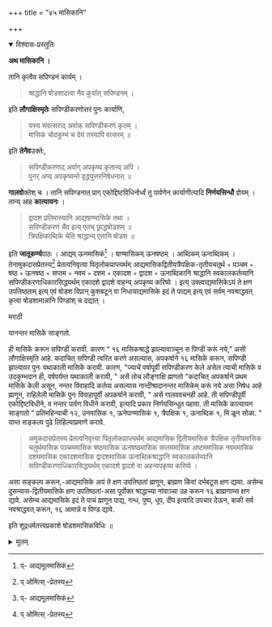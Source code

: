+++
title = "४५ मासिकानि"

+++


<details open><summary>विश्वास-प्रस्तुतिः</summary>

**अथ मासिकानि ।**

तानि कृत्वैव सपिण्डनं कार्यम् । 

> श्राद्धानि षोडशादत्वा नैव कुर्यात् सपिण्डनम् ।

इति **लौगाक्षिस्मृतेः** सपिण्डीकरणोत्तरं पुनः कार्याणि,

> यस्य संवत्सराद् अर्वाक् सपिण्डीकरणं कृतम् ।  
मासिकं चोदकुम्भं च देयं तस्यापि वत्सरम् ॥

इति **तेनैव**उक्तेः,

> सपिण्डीकरणाद् अर्वाग् अपकृष्य कृतान्य् अपि ।  
पुनर् अप्य् अपकृष्यन्ते वृद्ध्युत्तरनिषेधनात् ॥

**गालवो**क्तेश् च । तानि सपिण्डनात् प्राग् एकोद्दिष्टविधिनोर्ध्वं तु पार्वणेन कार्याणीत्यादि **निर्णयसिन्धौ** ज्ञेयम् । तान्य् आह **कात्यायनः** ।

> द्वादश प्रतिमास्यानि आद्यषाण्मासिके तथा ।  
सपिण्डीकरणं चैव इत्य् एतच् छ्राद्धषोडशम् ॥  
त्रिपक्षिकाब्दिके चेति श्राद्धान्य् एतानि षोडश ॥

इति **जातूकर्ण्य**पाठः । आद्यम् ऊनमासिकं[^८४] । षाण्मासिकम् ऊनषष्ठम् । आब्दिकम् ऊनाब्दिकम् । तेनामुकदासप्रेतस्य[^८५] प्रेतत्वनिवृत्या पितृलोकप्राप्त्यर्थम् आद्यमासिकद्वितीयत्रैपक्षिक-तृतीयचतुर्थ ◦ पञ्चम ◦ षष्ठ ◦ ऊनषष्ठ ◦ सप्तम ◦ नवम ◦ दशम ◦ एकादश ◦ द्वादश ◦ ऊनाब्दिकानि श्राद्धानि स्वकालकर्तव्यानि सपिण्डीकरणाधिकारसिद्ध्यर्थम् एकादशे द्वादशे वाहन्य् अपकृष्य करिष्ये । इत्य् उक्त्वाद्यमासिकेऽयं ते क्षण उपतिष्ठताम् इत्य् एवं षोडश विप्रान् कुशबटून् वा निधायाद्यमासिके इदं ते पाद्यम् इत्य् एवं सर्वम् नवश्राद्धवत् कृत्वा षोडशामान्नानि पिण्डांश् च दद्यात् । 

[^८४]:
     प्- आद्यमूलमासिकं

[^८५]:
     प् ओमित्स् -प्रेतस्य

मराठी

यानन्तर मासिकें साङ्गतो. 

ही मासिकें करून सपिण्डी करावी. कारण “ १६ मासिकश्राद्धे झाल्यावाञ्चून स पिण्डी करूं नये,” असी लौगाक्षिस्मृति आहे. कदाचित् सपिण्डी त्वरित करणे असल्यास, अपकर्षाने १६ मासिकें करून, सपिण्डी झाल्यावर पुनः यथाकाली मासिकें करावी. कारण, "ज्याचें वर्षापूर्वी सपिण्डीकरण केले असेल त्याची मासिकें व उदकुम्भदान ही, वर्षपर्यम्त यथाकाली करावी, " असें तोच लौङ्गाक्षि ह्मणतो "कदाचित् अपकर्षाने प्रथम मासिके केली असून, नन्तर विवाहादि कर्तव्य असल्यास नान्दीश्रादानन्तर मासिकेम् करूं नये असा निषेध आहे ह्मणून, राहिलेली मासिकें पुनः विवाहापूर्वी अपकर्षाने करावी, " असें गालववचनही आहे. ती सपिण्डीपूर्वी एकोद्दिष्टविधीने, व नन्तर पार्वण विधीने करावी, इत्यादि प्रकार निर्णयसिन्धूत पहावा. ती मासिकें कात्यायन साङ्गतो “ प्रतिमहिन्याची १२, उनमासिक १, ऊनेपाण्मासिकं १, त्रैपक्षिक १, ऊनाब्दिक १, मि ळून सोळा. " याम्त सङ्कल्प पुढे लिहिल्याप्रमाणे करावे. 

> अमुकदासप्रेतस्य प्रेतत्वनिवृत्त्या पितृलोकप्राप्त्यर्थम् आद्यमासिक द्वितीयमासिक त्रैपक्षिक तृतीयमासिक चतुर्थमासिक पञ्चममासिक षष्ठमासिक ऊनषष्ठमासिक सप्तममासिक अष्टममासिक नवममासिक दशममासिक एकादशमासिक द्वादशमासिक ऊनाब्दिकश्राद्धानि स्वकालकर्तव्यानि सपिण्डीकरणाधिकारसिद्ध्यर्थम् एकादशे द्वादशे वा अहन्यपकृष्य करिष्ये । 

असा सङ्कल्प करून,-आद्यमासिके अयं ते क्षण उपतिष्ठतां ह्मणून, ब्राह्मण किंवां दर्भबटूस क्षण द्यावा. असेम्च दुसन्यास-द्वितीयमासिके क्षण उपतिष्ठतां-असा पूर्वोक्त श्राद्धाच्या नांवाञ्चा उह करून १६ ब्राह्मणाम्स क्षण द्यावे. असेम्च आद्यमासिके इदं ते पाचं ह्मणून पाद्य, गन्ध, पुष्प, धूप, दीप इत्यादि उपचार देऊन, बाकी सर्व नवश्राद्धवत् करून, १६ आमान्ने व पिण्ड द्यावे. 

इति शूद्रधर्मतत्त्वप्रकाशे षोडशमासिकविधिः ॥
</details>

<details><summary>मूलम्</summary>

**अथ मासिकानि ।**

तानि कृत्वैव सपिण्डनं कार्यम् । 

> श्राद्धानि षोडशादत्वा नैव कुर्यात् सपिण्डनम् ।

इति **लौगाक्षिस्मृतेः** सपिण्डीकरणोत्तरं पुनः कार्याणि,

> यस्य संवत्सराद् अर्वाक् सपिण्डीकरणं कृतम् ।  
मासिकं चोदकुम्भं च देयं तस्यापि वत्सरम् ॥

इति **तेनैव**उक्तेः,

> सपिण्डीकरणाद् अर्वाग् अपकृष्य कृतान्य् अपि ।  
पुनर् अप्य् अपकृष्यन्ते वृद्ध्युत्तरनिषेधनात् ॥

**गालवो**क्तेश् च । तानि सपिण्डनात् प्राग् एकोद्दिष्टविधिनोर्ध्वं तु पार्वणेन कार्याणीत्यादि **निर्णयसिन्धौ** ज्ञेयम् । तान्य् आह **कात्यायनः** ।

> द्वादश प्रतिमास्यानि आद्यषाण्मासिके तथा ।  
सपिण्डीकरणं चैव इत्य् एतच् छ्राद्धषोडशम् ॥  
त्रिपक्षिकाब्दिके चेति श्राद्धान्य् एतानि षोडश ॥

इति **जातूकर्ण्य**पाठः । आद्यम् ऊनमासिकं[^८४] । षाण्मासिकम् ऊनषष्ठम् । आब्दिकम् ऊनाब्दिकम् । तेनामुकदासप्रेतस्य[^८५] प्रेतत्वनिवृत्या पितृलोकप्राप्त्यर्थम् आद्यमासिकद्वितीयत्रैपक्षिक-तृतीयचतुर्थ ◦ पञ्चम ◦ षष्ठ ◦ ऊनषष्ठ ◦ सप्तम ◦ नवम ◦ दशम ◦ एकादश ◦ द्वादश ◦ ऊनाब्दिकानि श्राद्धानि स्वकालकर्तव्यानि सपिण्डीकरणाधिकारसिद्ध्यर्थम् एकादशे द्वादशे वाहन्य् अपकृष्य करिष्ये । इत्य् उक्त्वाद्यमासिकेऽयं ते क्षण उपतिष्ठताम् इत्य् एवं षोडश विप्रान् कुशबटून् वा निधायाद्यमासिके इदं ते पाद्यम् इत्य् एवं सर्वम् नवश्राद्धवत् कृत्वा षोडशामान्नानि पिण्डांश् च दद्यात् । 

[^८४]:
     प्- आद्यमूलमासिकं

[^८५]:
     प् ओमित्स् -प्रेतस्य

<!--<details-->
<details><summary>मराठी</summary>

यानन्तर मासिकें साङ्गतो. 

ही मासिकें करून सपिण्डी करावी. कारण “ १६ मासिकश्राद्धे झाल्यावाञ्चून स पिण्डी करूं नये,” असी लौगाक्षिस्मृति आहे. कदाचित् सपिण्डी त्वरित करणे असल्यास, अपकर्षाने १६ मासिकें करून, सपिण्डी झाल्यावर पुनः यथाकाली मासिकें करावी. कारण, "ज्याचें वर्षापूर्वी सपिण्डीकरण केले असेल त्याची मासिकें व उदकुम्भदान ही, वर्षपर्यम्त यथाकाली करावी, " असें तोच लौङ्गाक्षि ह्मणतो "कदाचित् अपकर्षाने प्रथम मासिके केली असून, नन्तर विवाहादि कर्तव्य असल्यास नान्दीश्रादानन्तर मासिकेम् करूं नये असा निषेध आहे ह्मणून, राहिलेली मासिकें पुनः विवाहापूर्वी अपकर्षाने करावी, " असें गालववचनही आहे. ती सपिण्डीपूर्वी एकोद्दिष्टविधीने, व नन्तर पार्वण विधीने करावी, इत्यादि प्रकार निर्णयसिन्धूत पहावा. ती मासिकें कात्यायन साङ्गतो “ प्रतिमहिन्याची १२, उनमासिक १, ऊनेपाण्मासिकं १, त्रैपक्षिक १, ऊनाब्दिक १, मि ळून सोळा. " याम्त सङ्कल्प पुढे लिहिल्याप्रमाणे करावे. 

> अमुकदासप्रेतस्य प्रेतत्वनिवृत्त्या पितृलोकप्राप्त्यर्थम् आद्यमासिक द्वितीयमासिक त्रैपक्षिक तृतीयमासिक चतुर्थमासिक पञ्चममासिक षष्ठमासिक ऊनषष्ठमासिक सप्तममासिक अष्टममासिक नवममासिक दशममासिक एकादशमासिक द्वादशमासिक ऊनाब्दिकश्राद्धानि स्वकालकर्तव्यानि सपिण्डीकरणाधिकारसिद्ध्यर्थम् एकादशे द्वादशे वा अहन्यपकृष्य करिष्ये । 

असा सङ्कल्प करून,-आद्यमासिके अयं ते क्षण उपतिष्ठतां ह्मणून, ब्राह्मण किंवां दर्भबटूस क्षण द्यावा. असेम्च दुसन्यास-द्वितीयमासिके क्षण उपतिष्ठतां-असा पूर्वोक्त श्राद्धाच्या नांवाञ्चा उह करून १६ ब्राह्मणाम्स क्षण द्यावे. असेम्च आद्यमासिके इदं ते पाचं ह्मणून पाद्य, गन्ध, पुष्प, धूप, दीप इत्यादि उपचार देऊन, बाकी सर्व नवश्राद्धवत् करून, १६ आमान्ने व पिण्ड द्यावे. 

इति शूद्रधर्मतत्त्वप्रकाशे षोडशमासिकविधिः ॥
<!--<details--></details></details>
